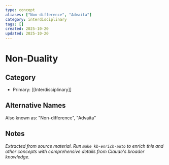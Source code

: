 ```yaml
---
type: concept
aliases: ["Non-difference", "Advaita"]
category: interdisciplinary
tags: []
created: 2025-10-20
updated: 2025-10-20
---
```


# Non-Duality

## Category

- Primary: [[Interdisciplinary]]

## Alternative Names

Also known as: "Non-difference", "Advaita"

## Notes

*Extracted from source material. Run `make kb-enrich-auto` to enrich this and other concepts with comprehensive details from Claude's broader knowledge.*
